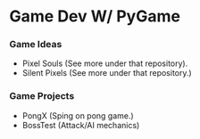 # Game Dev W/ PyGame

### Game Ideas

* Pixel Souls (See more under that repository).
* Silent Pixels (See more under that repository.)

### Game Projects

* PongX (Sping on pong game.)
* BossTest (Attack/AI mechanics)

